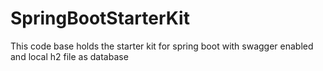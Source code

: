 # SpringBootStarterKit
This code base holds the starter kit for spring boot with swagger enabled and local h2 file as database

